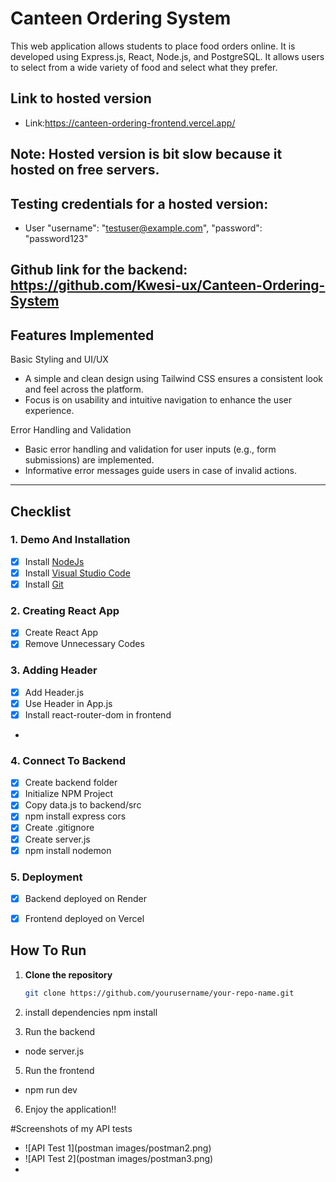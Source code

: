 # Canteen Ordering System

This web application allows students to place food orders online. It is developed using Express.js, React, Node.js, and PostgreSQL. It allows users to select from a wide variety of food and select what they prefer.

## Link to hosted version
- Link:https://canteen-ordering-frontend.vercel.app/

## Note: Hosted version is bit slow because it hosted on free servers.

## Testing credentials for a hosted version:
- User "username": "testuser@example.com", "password": "password123"

## Github link for the backend: https://github.com/Kwesi-ux/Canteen-Ordering-System



## Features Implemented
Basic Styling and UI/UX
- A simple and clean design using Tailwind CSS ensures a consistent look and feel across the platform.
- Focus is on usability and intuitive navigation to enhance the user experience.

Error Handling and Validation
- Basic error handling and validation for user inputs (e.g., form submissions) are implemented.
- Informative error messages guide users in case of invalid actions.

  

---

## Checklist

### 1. Demo And Installation
- [x] Install [NodeJs](https://nodejs.org/en)
- [x] Install [Visual Studio Code](https://code.visualstudio.com)
- [x] Install [Git](https://git-scm.com)

### 2. Creating React App
- [x] Create React App
- [x] Remove Unnecessary Codes

### 3. Adding Header
- [x] Add Header.js
- [x] Use Header in App.js
- [x] Install react-router-dom in frontend
- 



### 4. Connect To Backend
- [x] Create backend folder
- [x] Initialize NPM Project
- [x] Copy data.js to backend/src
- [x] npm install express cors
- [x] Create .gitignore
- [x] Create server.js
- [x] npm install nodemon

### 5. Deployment
- [x] Backend deployed on Render
- [x] Frontend deployed on Vercel
  



## How To Run
1. **Clone the repository**  
   ```bash
   git clone https://github.com/yourusername/your-repo-name.git

2. install dependencies
  npm install


3. Run the backend
 - node server.js

5. Run the frontend
- npm run dev

6. Enjoy the application!!

#Screenshots of my API tests

- ![API Test 1](postman images/postman2.png)
- ![API Test 2](postman images/postman3.png)
- 

